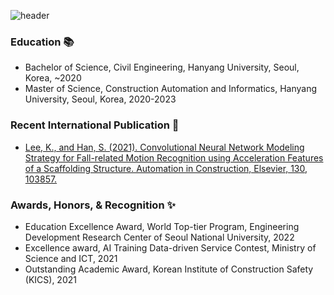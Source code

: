 ![header](https://capsule-render.vercel.app/api?type=rect&color=auto&height=150&section=header&text=Kangho%20Lee&fontSize=80)
<!--
  <img src='https://img.shields.io/badge/c-%2300599C.svg?style=for-the-badge&logo=c&logoColor=white'/>
  <img src='https://img.shields.io/badge/python-3670A0?style=for-the-badge&logo=python&logoColor=ffdd54'/>
  <img src='https://img.shields.io/badge/django-%23092E20.svg?style=for-the-badge&logo=django&logoColor=white'/> 
  <img src='https://img.shields.io/badge/DJANGO-REST-ff1709?style=for-the-badge&logo=django&logoColor=white&color=ff1709&labelColor=gray'/>
-->

### Education :books:
* Bachelor of Science, Civil Engineering, Hanyang University, Seoul, Korea, ~2020
* Master of Science, Construction Automation and Informatics, Hanyang University, Seoul, Korea, 2020-2023

### Recent International Publication :bookmark_tabs:
* [Lee, K., and Han, S. (2021). Convolutional Neural Network Modeling Strategy for Fall-related Motion Recognition using Acceleration Features of a Scaffolding Structure. Automation in Construction, Elsevier, 130, 103857.](https://www.sciencedirect.com/science/article/pii/S0926580521003083)

### Awards, Honors, & Recognition ✨
* Education Excellence Award, World Top-tier Program, Engineering Development Research Center of Seoul National University, 2022
* Excellence award, AI Training Data-driven Service Contest, Ministry of Science and ICT, 2021
* Outstanding Academic Award, Korean Institute of Construction Safety (KICS), 2021

<!--
**kvngho/kvngho** is a ✨ _special_ ✨ repository because its `README.md` (this file) appears on your GitHub profile.

Here are some ideas to get you started:

- 🔭 I’m currently working on ...
- 🌱 I’m currently learning ...
- 👯 I’m looking to collaborate on ...
- 🤔 I’m looking for help with ...
- 💬 Ask me about ...
- 📫 How to reach me: ...
- 😄 Pronouns: ...
- ⚡ Fun fact: ...
-->
